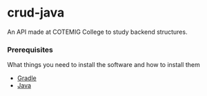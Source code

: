 # crud-java

An API made at COTEMIG College to study backend structures.

### Prerequisites

What things you need to install the software and how to install them

* [Gradle](https://gradle.org/)
* [Java](https://www.java.com)
